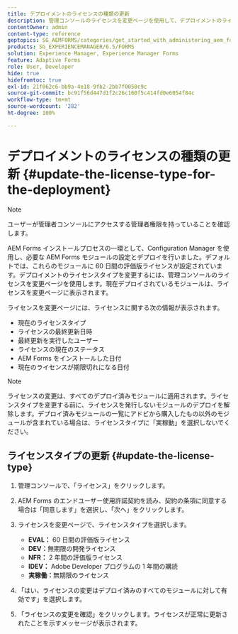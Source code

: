 ```yaml
---
title: デプロイメントのライセンスの種類の更新
description: 管理コンソールのライセンスを変更ページを使用して、デプロイメントのライセンスの種類を更新します。
contentOwner: admin
content-type: reference
geptopics: SG_AEMFORMS/categories/get_started_with_administering_aem_forms_on_jee
products: SG_EXPERIENCEMANAGER/6.5/FORMS
solution: Experience Manager, Experience Manager Forms
feature: Adaptive Forms
role: User, Developer
hide: true
hidefromtoc: true
exl-id: 21f062c6-bb9a-4e18-9fb2-2bb7f0050c9c
source-git-commit: bc91f56d447d1f2c26c160f5c414fd0e6054f84c
workflow-type: tm+mt
source-wordcount: '282'
ht-degree: 100%

---
```


# デプロイメントのライセンスの種類の更新 {#update-the-license-type-for-the-deployment}

>[!NOTE]
> 
> ユーザーが管理者コンソールにアクセスする管理者権限を持っていることを確認します。

AEM Forms インストールプロセスの一環として、Configuration Manager を使用し、必要な AEM Forms モジュールの設定とデプロイを行いました。デフォルトでは、これらのモジュールに 60 日間の評価版ライセンスが設定されています。デプロイメントのライセンスタイプを変更するには、管理コンソールのライセンスを変更ページを使用します。現在デプロイされているモジュールは、ライセンスを変更ページに表示されます。

ライセンスを変更ページには、ライセンスに関する次の情報が表示されます。

* 現在のライセンスタイプ
* ライセンスの最終更新日時
* 最終更新を実行したユーザー
* ライセンスの現在のステータス
* AEM Forms をインストールした日付
* 現在のライセンスが期限切れになる日付

>[!NOTE]
>
>ライセンスの変更は、すべてのデプロイ済みモジュールに適用されます。ライセンスタイプを変更する前に、ライセンスを発行しないモジュールのデプロイを解除します。デプロイ済みモジュールの一覧にアドビから購入したもの以外のモジュールが含まれている場合は、ライセンスタイプに「実稼動」を選択しないでください。

## ライセンスタイプの更新 {#update-the-license-type}

1. 管理コンソールで、「ライセンス」をクリックします。
1. AEM Forms のエンドユーザー使用許諾契約を読み、契約の条項に同意する場合は「同意します」を選択し、「次へ」をクリックします。
1. ライセンスを変更ページで、ライセンスタイプを選択します。

   * **EVAL：** 60 日間の評価版ライセンス
   * **DEV：**&#x200B;無期限の開発ライセンス
   * **NFR：** 2 年間の評価版ライセンス
   * **IDEV：** Adobe Developer プログラムの 1 年間の購読
   * **実稼働：**&#x200B;無期限のライセンス

1. 「はい、ライセンスの変更はデプロイ済みのすべてのモジュールに対して有効です」を選択します。
1. 「ライセンスの変更を確認」をクリックします。ライセンスが正常に更新されたことを示すメッセージが表示されます。
